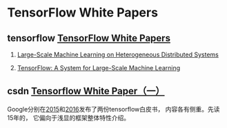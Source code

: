 # TensorFlow White Papers

## tensorflow [TensorFlow White Papers](https://www.tensorflow.org/about/bib)

1) [Large-Scale Machine Learning on Heterogeneous Distributed Systems](https://www.tensorflow.org/about/bib#large-scale_machine_learning_on_heterogeneous_distributed_systems)

2) [TensorFlow: A System for Large-Scale Machine Learning](https://www.tensorflow.org/about/bib#tensorflow_a_system_for_large-scale_machine_learning)





## csdn [Tensorflow White Paper（一）](https://blog.csdn.net/weixin_35653315/article/details/72530745)

Google分别在[2015](https://static.googleusercontent.com/media/research.google.com/en//pubs/archive/45166.pdf)和[2016](https://www.usenix.org/system/files/conference/osdi16/osdi16-abadi.pdf)发布了两份tensorflow白皮书， 内容各有侧重。先读15年的， 它偏向于浅显的框架整体特性介绍。
